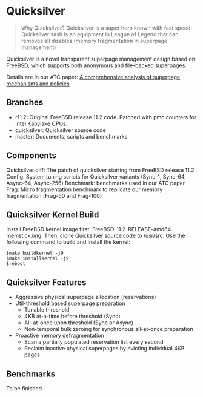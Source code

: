 # Quicksilver
> Why Quicksilver? Quicksilver is a super hero known with fast speed. Quicksilver sash is an equipment in League of Legend that can removes all disables (memory fragmentation in superpage management)
>
Quicksilver is a novel transparent superpage management design based on FreeBSD, which supports both anonymous and file-backed superpages.

Details are in our ATC paper:
[A comprehensive analysis of superpage mechanisms and policies](https://www.usenix.org/conference/atc20/presentation/zhu-weixi)

## Branches
- r11.2: Original FreeBSD release 11.2 code. Patched with pmc counters for Intel Kabylake CPUs.
- quicksilver: Quicksilver source code
- master: Documents, scripts and benchmarks

## Components

Quicksilver.diff: The patch of quicksilver starting from FreeBSD release 11.2
Config: System tuning scripts for Quicksilver variants (Sync-1, Sync-64, Async-64, Async-256)
Benchmark: benchmarks used in our ATC paper
Frag: Micro fragmentation benchmark to replicate our memory fragmentation (Frag-50 and Frag-100)

## Quicksilver Kernel Build

Install FreeBSD kernel image first: FreeBSD-11.2-RELEASE-amd64-memstick.img. Then, clone Quicksilver source code to /usr/src. Use the following command to build and install the kernel:

    $make buildkernel -j9
    $make installkernel -j9
    $reboot

## Quicksilver Features

- Aggressive physical superpage allocation (reservations)
- Util-threshold based superpage preparation
	- Tunable threshold
	- 4KB at-a-time before threshold (Sync)
	- All-at-once upon threshold (Sync or Async)
	- Non-temporal bulk zeroing for synchronous all-at-once preparation
- Proactive memory defragmentation
	- Scan a partially populated reservation list every second
	- Reclaim inactive physical superpages by evicting individual 4KB pages

## Benchmarks

To be finished.
